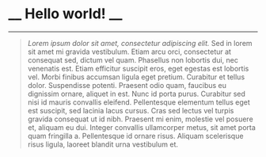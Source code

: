 # __ Hello world! __
---
> *Lorem ipsum dolor sit amet, consectetur adipiscing elit.* Sed in lorem sit amet mi gravida vestibulum. Etiam arcu orci, consectetur at consequat sed, dictum vel quam. Phasellus non lobortis dui, nec venenatis est. Etiam efficitur suscipit eros, eget egestas est lobortis vel. Morbi finibus accumsan ligula eget pretium. Curabitur et tellus dolor. Suspendisse potenti. Praesent odio quam, faucibus eu dignissim ornare, aliquet in est. Nunc id porta purus. Curabitur sed nisi id mauris convallis eleifend. Pellentesque elementum tellus eget est suscipit, sed lacinia lacus cursus. Cras sed lectus vel turpis gravida consequat ut id nibh. Praesent mi enim, molestie vel posuere et, aliquam eu dui. Integer convallis ullamcorper metus, sit amet porta quam fringilla a. Pellentesque id ornare risus. Aliquam scelerisque risus ligula, laoreet blandit urna vestibulum et.

